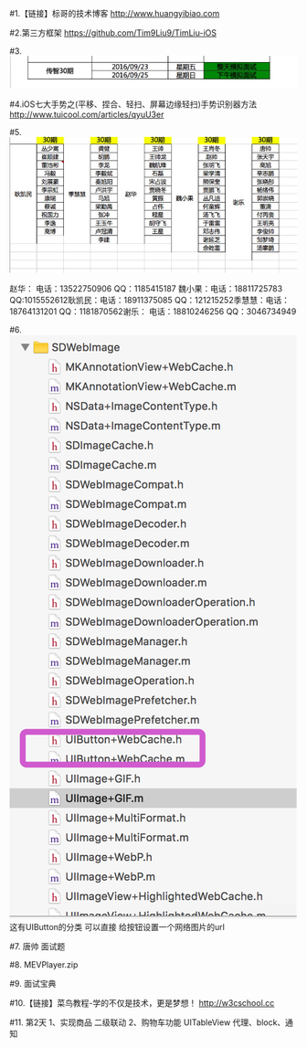 #1.【链接】标哥的技术博客
http://www.huangyibiao.com

#2.第三方框架
https://github.com/Tim9Liu9/TimLiu-iOS

#3.![](/assets/404E239407FE4212DFAAC4F74F7AC9A5.jpg)

#4.iOS七大手势之(平移、捏合、轻扫、屏幕边缘轻扫)手势识别器方法
http://www.tuicool.com/articles/qyuU3er

#5.![](/assets/EF37E8C4F2630B6EFC57D1C89064E730.jpg)

赵华： 电话：13522750906 QQ：1185415187 魏小果：电话：18811725783 QQ:1015552612耿凯民：电话：18911375085 QQ：121215252季慧慧：电话：18764131201 QQ：1181870562谢乐： 电话：18810246256 QQ：3046734949

#6.
![](/assets/192FC0DC9003B004A5909D121657AAFF.jpg)
这有UIButton的分类 可以直接 给按钮设置一个网络图片的url

#7.
唐帅 面试题

#8.
MEVPlayer.zip

#9.
面试宝典

#10.【链接】菜鸟教程-学的不仅是技术，更是梦想！
http://w3cschool.cc

#11.
第2天	
1、实现商品 二级联动
2、购物车功能	UITableView 代理、block、通知



